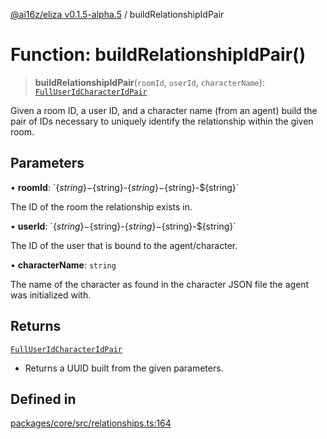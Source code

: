 [@ai16z/eliza v0.1.5-alpha.5](../index.md) / buildRelationshipIdPair

# Function: buildRelationshipIdPair()

> **buildRelationshipIdPair**(`roomId`, `userId`, `characterName`): [`FullUserIdCharacterIdPair`](../type-aliases/FullUserIdCharacterIdPair.md)

Given a room ID, a user ID, and a character name (from an agent)
 build the pair of IDs necessary to uniquely identify the
 relationship within the given room.

## Parameters

• **roomId**: \`$\{string\}-$\{string\}-$\{string\}-$\{string\}-$\{string\}\`

The ID of the room the relationship exists in.

• **userId**: \`$\{string\}-$\{string\}-$\{string\}-$\{string\}-$\{string\}\`

The ID of the user that is bound to the agent/character.

• **characterName**: `string`

The name of the character as found in the character
 JSON file the agent was initialized with.

## Returns

[`FullUserIdCharacterIdPair`](../type-aliases/FullUserIdCharacterIdPair.md)

- Returns a UUID built from the given parameters.

## Defined in

[packages/core/src/relationships.ts:164](https://github.com/roschler/eliza/blob/main/packages/core/src/relationships.ts#L164)
